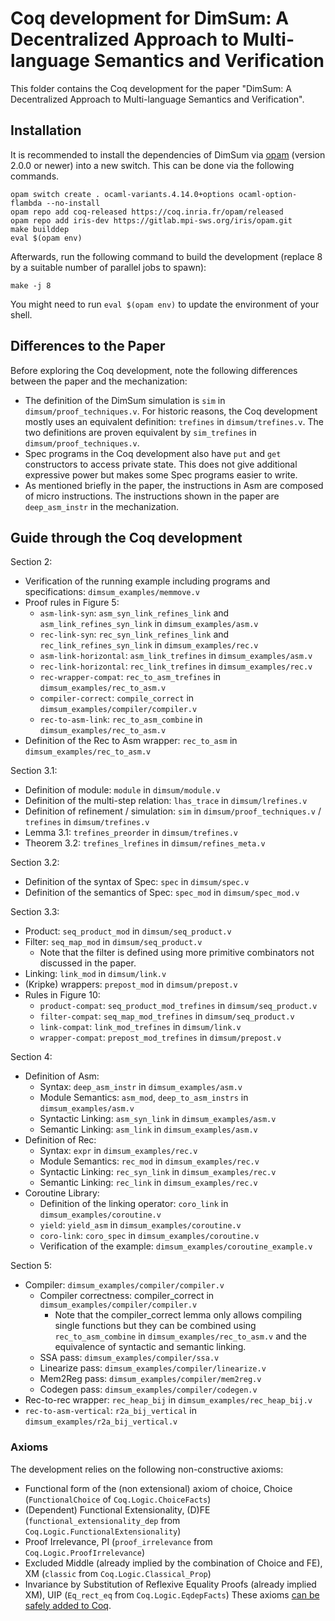 # Coq development for DimSum: A Decentralized Approach to Multi-language Semantics and Verification

This folder contains the Coq development for the paper "DimSum: A Decentralized Approach to Multi-language Semantics and Verification".

## Installation

It is recommended to install the dependencies of DimSum via [opam](https://opam.ocaml.org/doc/Install.html)
(version 2.0.0 or newer) into a new switch. This can be done via the
following commands.

```
opam switch create . ocaml-variants.4.14.0+options ocaml-option-flambda --no-install
opam repo add coq-released https://coq.inria.fr/opam/released
opam repo add iris-dev https://gitlab.mpi-sws.org/iris/opam.git
make builddep
eval $(opam env)
```

Afterwards, run the following command to build the development (replace 8 by a suitable number of parallel jobs to spawn):

```
make -j 8
```

You might need to run `eval $(opam env)` to update the environment of your shell.


## Differences to the Paper

Before exploring the Coq development, note the following differences between the paper and the mechanization:
- The definition of the DimSum simulation is `sim` in `dimsum/proof_techniques.v`.
  For historic reasons, the Coq development mostly uses an equivalent definition: `trefines` in `dimsum/trefines.v`.
  The two definitions are proven equivalent by `sim_trefines` in `dimsum/proof_techniques.v`.
- Spec programs in the Coq development also have `put` and `get` constructors to access private state.
  This does not give additional expressive power but makes some Spec programs easier to write.
- As mentioned briefly in the paper, the instructions in Asm are composed of micro instructions.
  The instructions shown in the paper are `deep_asm_instr` in the mechanization.

## Guide through the Coq development

Section 2:
- Verification of the running example including programs and specifications: `dimsum_examples/memmove.v`
- Proof rules in Figure 5:
  - `asm-link-syn`: `asm_syn_link_refines_link` and `asm_link_refines_syn_link` in `dimsum_examples/asm.v`
  - `rec-link-syn`: `rec_syn_link_refines_link` and `rec_link_refines_syn_link` in `dimsum_examples/rec.v`
  - `asm-link-horizontal`: `asm_link_trefines` in `dimsum_examples/asm.v`
  - `rec-link-horizontal`: `rec_link_trefines` in `dimsum_examples/rec.v`
  - `rec-wrapper-compat`: `rec_to_asm_trefines` in `dimsum_examples/rec_to_asm.v`
  - `compiler-correct`: `compile_correct` in `dimsum_examples/compiler/compiler.v`
  - `rec-to-asm-link`: `rec_to_asm_combine` in `dimsum_examples/rec_to_asm.v`
- Definition of the Rec to Asm wrapper: `rec_to_asm` in `dimsum_examples/rec_to_asm.v`

Section 3.1:
- Definition of module: `module` in `dimsum/module.v`
- Definition of the multi-step relation: `lhas_trace` in `dimsum/lrefines.v`
- Definition of refinement / simulation: `sim` in `dimsum/proof_techniques.v` / `trefines` in `dimsum/trefines.v`
- Lemma 3.1: `trefines_preorder` in `dimsum/trefines.v`
- Theorem 3.2: `trefines_lrefines` in `dimsum/refines_meta.v`

Section 3.2:
- Definition of the syntax of Spec: `spec` in `dimsum/spec.v`
- Definition of the semantics of Spec: `spec_mod` in `dimsum/spec_mod.v`

Section 3.3:
- Product: `seq_product_mod` in `dimsum/seq_product.v`
- Filter: `seq_map_mod` in `dimsum/seq_product.v`
  - Note that the filter is defined using more primitive combinators not discussed in the paper.
- Linking: `link_mod` in `dimsum/link.v`
- (Kripke) wrappers: `prepost_mod` in `dimsum/prepost.v`
- Rules in Figure 10:
  - `product-compat`: `seq_product_mod_trefines` in `dimsum/seq_product.v`
  - `filter-compat`: `seq_map_mod_trefines` in `dimsum/seq_product.v`
  - `link-compat`: `link_mod_trefines` in `dimsum/link.v`
  - `wrapper-compat`: `prepost_mod_trefines` in `dimsum/prepost.v`

Section 4:
- Definition of Asm:
  - Syntax: `deep_asm_instr` in `dimsum_examples/asm.v`
  - Module Semantics: `asm_mod`, `deep_to_asm_instrs` in `dimsum_examples/asm.v`
  - Syntactic Linking: `asm_syn_link` in `dimsum_examples/asm.v`
  - Semantic Linking: `asm_link` in `dimsum_examples/asm.v`
- Definition of Rec:
  - Syntax: `expr` in `dimsum_examples/rec.v`
  - Module Semantics: `rec_mod` in `dimsum_examples/rec.v`
  - Syntactic Linking: `rec_syn_link` in `dimsum_examples/rec.v`
  - Semantic Linking: `rec_link` in `dimsum_examples/rec.v`
- Coroutine Library:
  - Definition of the linking operator: `coro_link` in `dimsum_examples/coroutine.v`
  - `yield`: `yield_asm` in `dimsum_examples/coroutine.v`
  - `coro-link`: `coro_spec` in `dimsum_examples/coroutine.v`
  - Verification of the example: `dimsum_examples/coroutine_example.v`

Section 5:
- Compiler: `dimsum_examples/compiler/compiler.v`
  - Compiler correctness: compiler_correct in `dimsum_examples/compiler/compiler.v`
    - Note that the compiler_correct lemma only allows compiling
      single functions but they can be combined using
      `rec_to_asm_combine` in `dimsum_examples/rec_to_asm.v` and the equivalence
      of syntactic and semantic linking.
  - SSA pass: `dimsum_examples/compiler/ssa.v`
  - Linearize pass: `dimsum_examples/compiler/linearize.v`
  - Mem2Reg pass: `dimsum_examples/compiler/mem2reg.v`
  - Codegen pass: `dimsum_examples/compiler/codegen.v`
- Rec-to-rec wrapper: `rec_heap_bij` in `dimsum_examples/rec_heap_bij.v`
- `rec-to-asm-vertical`: `r2a_bij_vertical` in `dimsum_examples/r2a_bij_vertical.v`


### Axioms
The development relies on the following non-constructive axioms:
* Functional form of the (non extensional) axiom of choice, Choice (`FunctionalChoice` of `Coq.Logic.ChoiceFacts`)
* (Dependent) Functional Extensionality, (D)FE (`functional_extensionality_dep` from `Coq.Logic.FunctionalExtensionality`)
* Proof Irrelevance, PI (`proof_irrelevance` from `Coq.Logic.ProofIrrelevance`)
* Excluded Middle (already implied by the combination of Choice and FE), XM (`classic` from `Coq.Logic.Classical_Prop`)
* Invariance by Substitution of Reflexive Equality Proofs (already implied XM), UIP (`Eq_rect_eq` from `Coq.Logic.EqdepFacts`)
These axioms [can be safely added to Coq](https://github.com/coq/coq/wiki/The-Logic-of-Coq#what-axioms-can-be-safely-added-to-coq).
